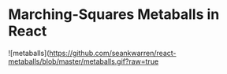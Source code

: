 # Marching-Squares Metaballs in React

![metaballs](https://github.com/seankwarren/react-metaballs/blob/master/metaballs.gif?raw=true
